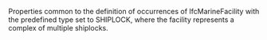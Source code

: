 Properties common to the definition of occurrences of IfcMarineFacility with the predefined type set to SHIPLOCK, where the facility represents a complex of multiple shiplocks.
